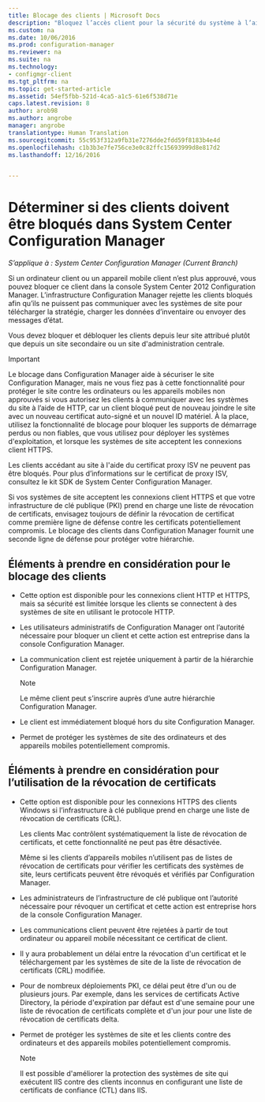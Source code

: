 ```yaml
---
title: Blocage des clients | Microsoft Docs
description: "Bloquez l’accès client pour la sécurité du système à l’aide de System Center Configuration Manager."
ms.custom: na
ms.date: 10/06/2016
ms.prod: configuration-manager
ms.reviewer: na
ms.suite: na
ms.technology:
- configmgr-client
ms.tgt_pltfrm: na
ms.topic: get-started-article
ms.assetid: 54ef5fbb-521d-4ca5-a1c5-61e6f538d71e
caps.latest.revision: 8
author: arob98
ms.author: angrobe
manager: angrobe
translationtype: Human Translation
ms.sourcegitcommit: 55c953f312a9fb31e7276dde2fdd59f8183b4e4d
ms.openlocfilehash: c1b3b3e7fe756ce3e0c82ffc15693999d8e817d2
ms.lasthandoff: 12/16/2016


---
```

# <a name="determine-whether-to-block-clients-in-system-center-configuration-manager"></a>Déterminer si des clients doivent être bloqués dans System Center Configuration Manager

*S’applique à : System Center Configuration Manager (Current Branch)*

Si un ordinateur client ou un appareil mobile client n’est plus approuvé, vous pouvez bloquer ce client dans la console System Center 2012 Configuration Manager. L’infrastructure Configuration Manager rejette les clients bloqués afin qu’ils ne puissent pas communiquer avec les systèmes de site pour télécharger la stratégie, charger les données d’inventaire ou envoyer des messages d’état.  

 Vous devez bloquer et débloquer les clients depuis leur site attribué plutôt que depuis un site secondaire ou un site d'administration centrale.  

> [!IMPORTANT]  
>  Le blocage dans Configuration Manager aide à sécuriser le site Configuration Manager, mais ne vous fiez pas à cette fonctionnalité pour protéger le site contre les ordinateurs ou les appareils mobiles non approuvés si vous autorisez les clients à communiquer avec les systèmes du site à l’aide de HTTP, car un client bloqué peut de nouveau joindre le site avec un nouveau certificat auto-signé et un nouvel ID matériel. À la place, utilisez la fonctionnalité de blocage pour bloquer les supports de démarrage perdus ou non fiables, que vous utilisez pour déployer les systèmes d'exploitation, et lorsque les systèmes de site acceptent les connexions client HTTPS.  

 Les clients accédant au site à l'aide du certificat proxy ISV ne peuvent pas être bloqués. Pour plus d’informations sur le certificat de proxy ISV, consultez le kit SDK de System Center Configuration Manager.  

 Si vos systèmes de site acceptent les connexions client HTTPS et que votre infrastructure de clé publique (PKI) prend en charge une liste de révocation de certificats, envisagez toujours de définir la révocation de certificat comme première ligne de défense contre les certificats potentiellement compromis. Le blocage des clients dans Configuration Manager fournit une seconde ligne de défense pour protéger votre hiérarchie.  

##  <a name="BKMK_Block_vs_CRL"></a> Éléments à prendre en considération pour le blocage des clients  

-   Cette option est disponible pour les connexions client HTTP et HTTPS, mais sa sécurité est limitée lorsque les clients se connectent à des systèmes de site en utilisant le protocole HTTP.  

-   Les utilisateurs administratifs de Configuration Manager ont l’autorité nécessaire pour bloquer un client et cette action est entreprise dans la console Configuration Manager.  

-   La communication client est rejetée uniquement à partir de la hiérarchie Configuration Manager.  

    > [!NOTE]  
    >  Le même client peut s’inscrire auprès d’une autre hiérarchie Configuration Manager.  

-   Le client est immédiatement bloqué hors du site Configuration Manager.  

-   Permet de protéger les systèmes de site des ordinateurs et des appareils mobiles potentiellement compromis.  

## <a name="considerations-for-using-certificate-revocation"></a>Éléments à prendre en considération pour l’utilisation de la révocation de certificats  

-   Cette option est disponible pour les connexions HTTPS des clients Windows si l’infrastructure à clé publique prend en charge une liste de révocation de certificats (CRL).  

     Les clients Mac contrôlent systématiquement la liste de révocation de certificats, et cette fonctionnalité ne peut pas être désactivée.  

     Même si les clients d’appareils mobiles n’utilisent pas de listes de révocation de certificats pour vérifier les certificats des systèmes de site, leurs certificats peuvent être révoqués et vérifiés par Configuration Manager.  

-   Les administrateurs de l’infrastructure de clé publique ont l’autorité nécessaire pour révoquer un certificat et cette action est entreprise hors de la console Configuration Manager.  

-   Les communications client peuvent être rejetées à partir de tout ordinateur ou appareil mobile nécessitant ce certificat de client.  

-   Il y aura probablement un délai entre la révocation d'un certificat et le téléchargement par les systèmes de site de la liste de révocation de certificats (CRL) modifiée.  

-   Pour de nombreux déploiements PKI, ce délai peut être d'un ou de plusieurs jours. Par exemple, dans les services de certificats Active Directory, la période d'expiration par défaut est d'une semaine pour une liste de révocation de certificats complète et d'un jour pour une liste de révocation de certificats delta.  

-   Permet de protéger les systèmes de site et les clients contre des ordinateurs et des appareils mobiles potentiellement compromis.  

    > [!NOTE]  
    >  Il est possible d'améliorer la protection des systèmes de site qui exécutent IIS contre des clients inconnus en configurant une liste de certificats de confiance (CTL) dans IIS.  

